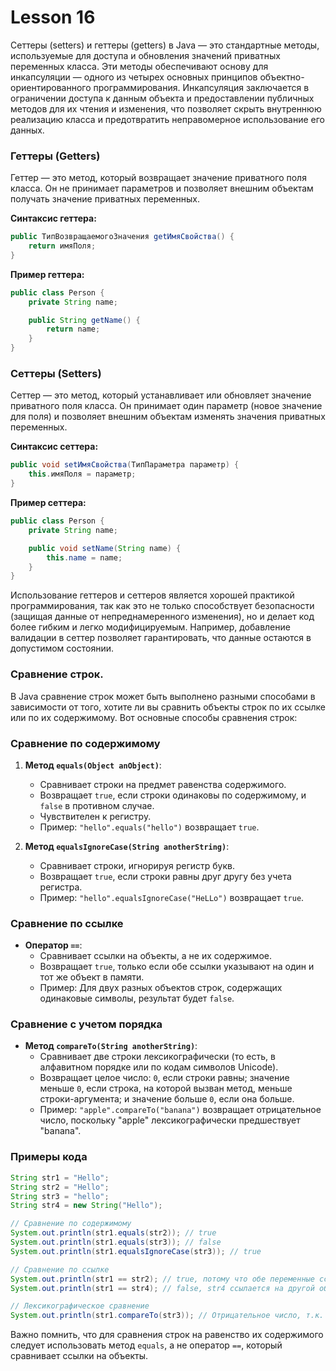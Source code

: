 # Lesson 16


Сеттеры (setters) и геттеры (getters) в Java — это стандартные методы, используемые для доступа и обновления значений приватных переменных класса. Эти методы обеспечивают основу для инкапсуляции — одного из четырех основных принципов объектно-ориентированного программирования. Инкапсуляция заключается в ограничении доступа к данным объекта и предоставлении публичных методов для их чтения и изменения, что позволяет скрыть внутреннюю реализацию класса и предотвратить неправомерное использование его данных.

### Геттеры (Getters)

Геттер — это метод, который возвращает значение приватного поля класса. Он не принимает параметров и позволяет внешним объектам получать значение приватных переменных.

**Синтаксис геттера:**

```java
public ТипВозвращаемогоЗначения getИмяСвойства() {
    return имяПоля;
}
```

**Пример геттера:**

```java
public class Person {
    private String name;

    public String getName() {
        return name;
    }
}
```

### Сеттеры (Setters)

Сеттер — это метод, который устанавливает или обновляет значение приватного поля класса. Он принимает один параметр (новое значение для поля) и позволяет внешним объектам изменять значения приватных переменных.

**Синтаксис сеттера:**

```java
public void setИмяСвойства(ТипПараметра параметр) {
    this.имяПоля = параметр;
}
```

**Пример сеттера:**

```java
public class Person {
    private String name;

    public void setName(String name) {
        this.name = name;
    }
}
```

Использование геттеров и сеттеров является хорошей практикой программирования, так как это не только способствует безопасности (защищая данные от непреднамеренного изменения), но и делает код более гибким и легко модифицируемым. Например, добавление валидации в сеттер позволяет гарантировать, что данные остаются в допустимом состоянии.



### Сравнение строк.


В Java сравнение строк может быть выполнено разными способами в зависимости от того, хотите ли вы сравнить объекты строк по их ссылке или по их содержимому. Вот основные способы сравнения строк:

### Сравнение по содержимому

1. **Метод `equals(Object anObject)`**:
    - Сравнивает строки на предмет равенства содержимого.
    - Возвращает `true`, если строки одинаковы по содержимому, и `false` в противном случае.
    - Чувствителен к регистру.
    - Пример: `"hello".equals("hello")` возвращает `true`.

2. **Метод `equalsIgnoreCase(String anotherString)`**:
    - Сравнивает строки, игнорируя регистр букв.
    - Возвращает `true`, если строки равны друг другу без учета регистра.
    - Пример: `"hello".equalsIgnoreCase("HeLLo")` возвращает `true`.

### Сравнение по ссылке

- **Оператор `==`**:
    - Сравнивает ссылки на объекты, а не их содержимое.
    - Возвращает `true`, только если обе ссылки указывают на один и тот же объект в памяти.
    - Пример: Для двух разных объектов строк, содержащих одинаковые символы, результат будет `false`.

### Сравнение с учетом порядка

- **Метод `compareTo(String anotherString)`**:
    - Сравнивает две строки лексикографически (то есть, в алфавитном порядке или по кодам символов Unicode).
    - Возвращает целое число: `0`, если строки равны; значение меньше `0`, если строка, на которой вызван метод, меньше строки-аргумента; и значение больше `0`, если она больше.
    - Пример: `"apple".compareTo("banana")` возвращает отрицательное число, поскольку "apple" лексикографически предшествует "banana".

### Примеры кода

```java
String str1 = "Hello";
String str2 = "Hello";
String str3 = "hello";
String str4 = new String("Hello");

// Сравнение по содержимому
System.out.println(str1.equals(str2)); // true
System.out.println(str1.equals(str3)); // false
System.out.println(str1.equalsIgnoreCase(str3)); // true

// Сравнение по ссылке
System.out.println(str1 == str2); // true, потому что обе переменные ссылаются на один и тот же объект в пуле строк
System.out.println(str1 == str4); // false, str4 ссылается на другой объект, созданный с помощью оператора new

// Лексикографическое сравнение
System.out.println(str1.compareTo(str3)); // Отрицательное число, т.к. заглавная "H" меньше строчной "h"
```

Важно помнить, что для сравнения строк на равенство их содержимого следует использовать метод `equals`, а не оператор `==`, который сравнивает ссылки на объекты.